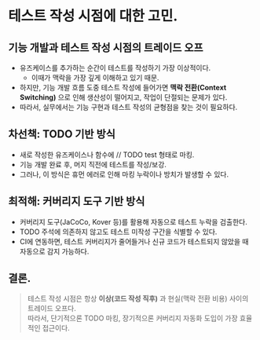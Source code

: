 # 테스트 작성 시점에 대한 고민.

## 기능 개발과 테스트 작성 시점의 트레이드 오프
- 유즈케이스를 추가하는 순간이 테스트를 작성하기 가장 이상적이다.
    - 이때가 맥락을 가장 깊게 이해하고 있기 때문.
- 하지만, 기능 개발 흐름 도중 테스트 작성에 들어가면 **맥락 전환(Context Switching)** 으로 인해 생산성이 떨어지고, 작업이 단절되는 문제가 있다.
- 따라서, 실무에서는 기능 구현과 테스트 작성의 균형점을 찾는 것이 필요하다.

## 차선책: TODO 기반 방식
- 새로 작성한 유즈케이스나 함수에 // TODO test 형태로 마킹.
- 기능 개발 완료 후, 머지 직전에 테스트를 작성/보강.
- 그러나, 이 방식은 휴먼 에러로 인해 마킹 누락이나 방치가 발생할 수 있다.

## 최적해: 커버리지 도구 기반 방식
- 커버리지 도구(JaCoCo, Kover 등)를 활용해 자동으로 테스트 누락을 검출한다.
- TODO 주석에 의존하지 않고도 테스트 미작성 구간을 식별할 수 있다.
- CI에 연동하면, 테스트 커버리지가 줄어들거나 신규 코드가 테스트되지 않았을 때 자동으로 감지 가능하다.

## 결론.
> 테스트 작성 시점은 항상 **이상(코드 작성 직후)** 과 현실(맥락 전환 비용) 사이의 트레이드 오프다.  
> 따라서, 단기적으론 TODO 마킹, 장기적으론 커버리지 자동화 도입이 가장 효율적인 접근이다.

